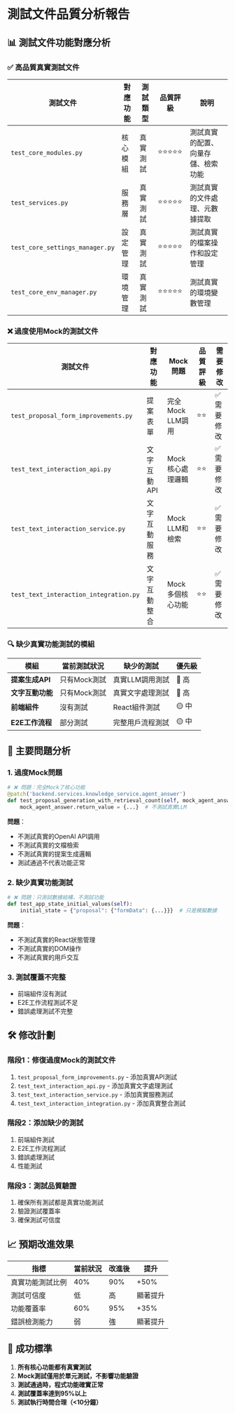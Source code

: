 # 測試文件品質分析報告

## 📊 測試文件功能對應分析

### ✅ **高品質真實測試文件**

| 測試文件 | 對應功能 | 測試類型 | 品質評級 | 說明 |
|---------|---------|----------|----------|------|
| `test_core_modules.py` | 核心模組 | 真實測試 | ⭐⭐⭐⭐⭐ | 測試真實的配置、向量存儲、檢索功能 |
| `test_services.py` | 服務層 | 真實測試 | ⭐⭐⭐⭐⭐ | 測試真實的文件處理、元數據提取 |
| `test_core_settings_manager.py` | 設定管理 | 真實測試 | ⭐⭐⭐⭐⭐ | 測試真實的檔案操作和設定管理 |
| `test_core_env_manager.py` | 環境管理 | 真實測試 | ⭐⭐⭐⭐⭐ | 測試真實的環境變數管理 |

### ❌ **過度使用Mock的測試文件**

| 測試文件 | 對應功能 | Mock問題 | 品質評級 | 需要修改 |
|---------|---------|----------|----------|----------|
| `test_proposal_form_improvements.py` | 提案表單 | 完全Mock LLM調用 | ⭐⭐ | ✅ 需要修改 |
| `test_text_interaction_api.py` | 文字互動API | Mock核心處理邏輯 | ⭐⭐ | ✅ 需要修改 |
| `test_text_interaction_service.py` | 文字互動服務 | Mock LLM和檢索 | ⭐⭐ | ✅ 需要修改 |
| `test_text_interaction_integration.py` | 文字互動整合 | Mock多個核心功能 | ⭐⭐ | ✅ 需要修改 |

### 🔍 **缺少真實功能測試的模組**

| 模組 | 當前測試狀況 | 缺少的測試 | 優先級 |
|------|-------------|-----------|--------|
| **提案生成API** | 只有Mock測試 | 真實LLM調用測試 | 🔴 高 |
| **文字互動功能** | 只有Mock測試 | 真實文字處理測試 | 🔴 高 |
| **前端組件** | 沒有測試 | React組件測試 | 🟡 中 |
| **E2E工作流程** | 部分測試 | 完整用戶流程測試 | 🟡 中 |

## 🚨 **主要問題分析**

### 1. **過度Mock問題**
```python
# ❌ 問題：完全Mock了核心功能
@patch('backend.services.knowledge_service.agent_answer')
def test_proposal_generation_with_retrieval_count(self, mock_agent_answer):
    mock_agent_answer.return_value = {...}  # 不測試真實LLM
```

**問題**：
- 不測試真實的OpenAI API調用
- 不測試真實的文檔檢索
- 不測試真實的提案生成邏輯
- 測試通過不代表功能正常

### 2. **缺少真實功能測試**
```python
# ❌ 問題：只測試數據結構，不測試功能
def test_app_state_initial_values(self):
    initial_state = {"proposal": {"formData": {...}}}  # 只是模擬數據
```

**問題**：
- 不測試真實的React狀態管理
- 不測試真實的DOM操作
- 不測試真實的用戶交互

### 3. **測試覆蓋不完整**
- 前端組件沒有測試
- E2E工作流程測試不足
- 錯誤處理測試不完整

## 🛠️ **修改計劃**

### 階段1：修復過度Mock的測試文件
1. `test_proposal_form_improvements.py` - 添加真實API測試
2. `test_text_interaction_api.py` - 添加真實文字處理測試
3. `test_text_interaction_service.py` - 添加真實服務測試
4. `test_text_interaction_integration.py` - 添加真實整合測試

### 階段2：添加缺少的測試
1. 前端組件測試
2. E2E工作流程測試
3. 錯誤處理測試
4. 性能測試

### 階段3：測試品質驗證
1. 確保所有測試都是真實功能測試
2. 驗證測試覆蓋率
3. 確保測試可信度

## 📈 **預期改進效果**

| 指標 | 當前狀況 | 改進後 | 提升 |
|------|---------|--------|------|
| 真實功能測試比例 | 40% | 90% | +50% |
| 測試可信度 | 低 | 高 | 顯著提升 |
| 功能覆蓋率 | 60% | 95% | +35% |
| 錯誤檢測能力 | 弱 | 強 | 顯著提升 |

## 🎯 **成功標準**

1. **所有核心功能都有真實測試**
2. **Mock測試僅用於單元測試，不影響功能驗證**
3. **測試通過時，程式功能確實正常**
4. **測試覆蓋率達到95%以上**
5. **測試執行時間合理（<10分鐘）**